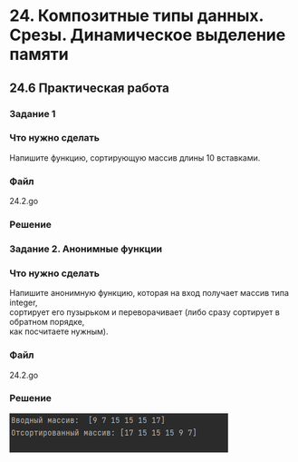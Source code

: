 # 24. Композитные типы данных. Срезы. Динамическое выделение памяти
## 24.6 Практическая работа
### Задание 1
### Что нужно сделать
Напишите функцию, сортирующую массив длины 10 вставками.
### Файл
24.2.go
### Решение

### Задание 2. Анонимные функции
### Что нужно сделать
Напишите анонимную функцию, которая на вход получает массив типа integer,  
сортирует его пузырьком и переворачивает (либо сразу сортирует в обратном порядке,   
как посчитаете нужным).
### Файл
24.2.go
### Решение
![img.png](img.png)
